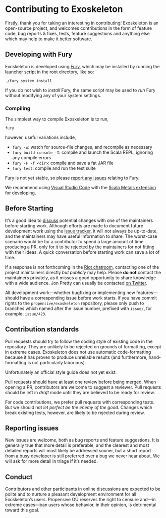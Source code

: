 # Contributing to Exoskeleton

Firstly, thank you for taking an interesting in contributing! Exoskeleton is an open-source project, and welcomes
contributions in the form of feature code, bug reports & fixes, tests, feature suggestions and anything else
which may help to make it better software.

## Developing with Fury

Exoskeleton is developed using [Fury](https://github.com/propensive/fury), which may be installed by running the
launcher script in the root directory, like so:
```
./fury system install
```

If you do not wish to _install_ Fury, the same script may be used to _run_ Fury without modifying any of your
system settings.

### Compiling

The simplest way to compile Exoskeleton is to run,
```
fury
```
however, useful variations include,
- `fury -w`: watch for source-file changes, and recompile as necessary
- `fury build console -I`: compile and launch the Scala REPL, ignoring any compile errors
- `fury -F -f <dir>`: compile and save a fat JAR file
- `fury test`: compile and run the test suite

Fury is not yet stable, so please [report any issues](https://github.com/propensive/fury/issues/) relating to
Fury.

We recommend using [Visual Studio Code](https://code.visualstudio.com/) with the
[Scala Metals extension](https://marketplace.visualstudio.com/items?itemName=scalameta.metals) for developing.

## Before Starting

It&rsquo;s a good idea to [discuss](https://riot.im/app/#/room/#propensive.exoskeleton:matrix.org) potential changes
with one of the maintainers before starting work. Although efforts are made to document future development work
using the [issue tracker](/issues), it will not always be up-to-date, and the maintainers may have useful
information to share. The worst-case scenario would be for a contributor to spend a large amount of time
producing a PR, only for it to be rejected by the maintainers for not fitting with their ideas. A quick
conversation before starting work can save a lot of time.

If a response is not forthcoming in the [Riot chatroom](https://riot.im/app/#/room/#propensive.exoskeleton:matrix.org),
contacting one of the project maintainers directly _but publicly_ may help. Please __do not__ contact the
maintainers privately, as it misses a good opportunity to share knowledge with a wide audience. Jon Pretty can
usually be contacted [on Twitter](https://twitter.com/propensive).

All development work&mdash;whether bugfixing or implementing new features&mdash;should have a corresponding
issue before work starts. If you have commit rights to the `propensive/exoskeleton` repository, please only push to
branches which named after the issue number, prefixed with `issue/`, for example, `issue/423`.

## Contribution standards

Pull requests should try to follow the coding style of existing code in the repository. They are unlikely to be
rejected on grounds of formatting, except in extreme cases. Exoskeleton does not use automatic code-formatting
because it has proven to produce unreliable results (and furthermore, hand-formatting is not particularly
laborious).

Unfortunately an official style guide does not yet exist.

Pull requests should have at least one review before being merged. When opening a PR, contributors are welcome
to suggest a reviewer. Pull requests should be left in _draft_ mode until they are believed to be ready for
review.

For code contributions, we prefer pull requests with corresponding tests. But we should not _let perfect be
the enemy of the good_. Changes which break existing tests, however, are likely to be rejected during review.

## Reporting issues

New issues are welcome, both as bug reports and feature suggestions. It is generally true that more detail is
preferable, and the clearest and most detailed reports will most likely be addressed sooner, but a short report
from a busy developer is still preferred over a bug we never hear about. We will ask for more detail in triage
if it&rsquo;s needed.

## Conduct

Contributors and other participants in online discussions are expected to be polite and to nurture a pleasant
development environment for all Exoskeleton&rsquo;s users. Propensive O&Uuml; reserves the right to censure
and&mdash;in extreme cases&mdash;ban users whose behavior, in their opinion, is detrimental toward this goal.

